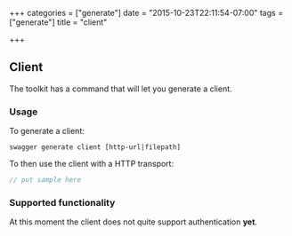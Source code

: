 +++
categories = ["generate"]
date = "2015-10-23T22:11:54-07:00"
tags = ["generate"]
title = "client"

+++

## Client

The toolkit has a command that will let you generate a client.

### Usage

To generate a client:

```
swagger generate client [http-url|filepath]
```

To then use the client with a HTTP transport:

```go
// put sample here
```


### Supported functionality

At this moment the client does not quite support authentication **yet**.
